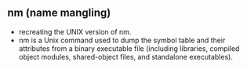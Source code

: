 ## nm (name mangling)

- recreating the UNIX version of nm.
- nm is a Unix command used to dump the symbol table and their attributes from a binary executable file (including libraries, compiled object modules, shared-object files, and standalone executables).
